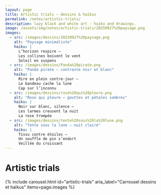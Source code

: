 ```yaml
---
layout: page
title: Artistic trials — dessins & haïkus
permalink: /notes/artistic-trials/
description: lazy black and white art - haiku and drawings.
image: /assets/img/notes/artistic-trials/20250927%20paysage.png
images:
  - src: /images/dessins/20250927%20paysage.png
    alt: "Paysage minimaliste"
    haiku: |
      L’horizon respire —
      Les collines boivent le vent
      Soleil en suspens
  - src: /images/dessins/Panda%20pirate.png
    alt: "Panda pirate — contraste noir et blanc"
    haiku: |
      Rire en plein contre-jour —
      Le bandeau cache la lune
      Cap sur l’inconnu
  - src: /images/dessins/rose%20qui%20pleure.png
    alt: "Rose qui pleure — gouttes et pétales sombres"
    haiku: |
      Noir sur blanc, silence —
      Les larmes creusent la nuit
      La rose trompée
  - src: /images/dessins/tente%20sous%20la%20lune.png
    alt: "Tente sous la lune — nuit claire"
    haiku: |
      Tissu contre étoiles —
      Un souffle de pin s’endort
      Veillée du croissant
---
```


# Artistic trials

{% include carousel.html
  id="artistic-trials"
  aria_label="Carrousel dessins et haïkus"
  items=page.images
%}
